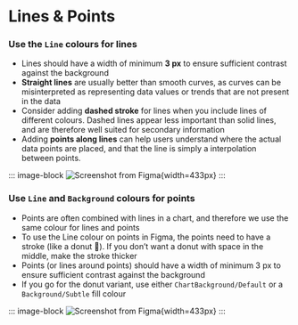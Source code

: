 # Lines & Points

### Use the `Line` colours for lines

- Lines should have a width of minimum **3 px** to ensure sufficient contrast against the background
- **Straight lines** are usually better than smooth curves, as curves can be misinterpreted as representing data values or trends that are not present in the data
- Consider adding **dashed stroke** for lines when you include lines of different colours. Dashed lines appear less important than solid lines, and are therefore well suited for secondary information
- Adding **points along lines** can help users understand where the actual data points are placed, and that the line is simply a interpolation between points.

::: image-block
![Screenshot from Figma](/foundations/dataviz/element-line.png){width=433px}
:::

### Use `Line` and `Background` colours for points

- Points are often combined with lines in a chart, and therefore we use the same colour for lines and points 
- To use the Line colour on points in Figma, the points need to have a stroke (like a donut 🍩). If you don’t want a donut with space in the middle, make the stroke thicker
- Points (or lines around points) should have a width of minimum 3 px to ensure sufficient contrast against the background
- If you go for the donut variant, use either `ChartBackground/Default` or a `Background/Subtle` fill colour

::: image-block
![Screenshot from Figma](/foundations/dataviz/element-point.png){width=433px}
:::

